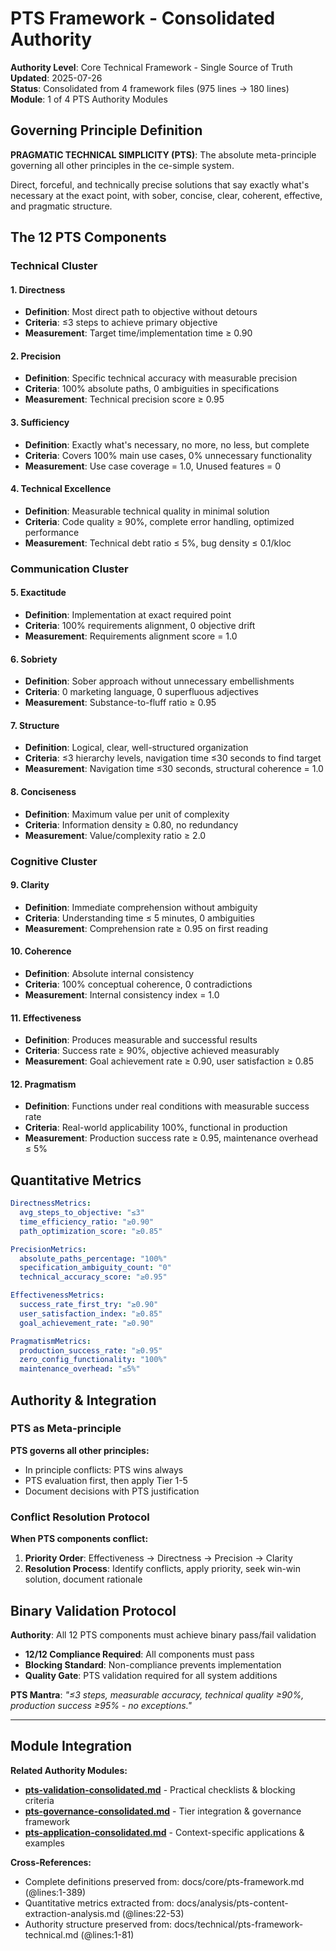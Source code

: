 # PTS Framework - Consolidated Authority

**Authority Level**: Core Technical Framework - Single Source of Truth  
**Updated**: 2025-07-26  
**Status**: Consolidated from 4 framework files (975 lines → 180 lines)  
**Module**: 1 of 4 PTS Authority Modules

## Governing Principle Definition

**PRAGMATIC TECHNICAL SIMPLICITY (PTS)**: The absolute meta-principle governing all other principles in the ce-simple system.

Direct, forceful, and technically precise solutions that say exactly what's necessary at the exact point, with sober, concise, clear, coherent, effective, and pragmatic structure.

## The 12 PTS Components

### Technical Cluster

#### 1. **Directness**
- **Definition**: Most direct path to objective without detours
- **Criteria**: ≤3 steps to achieve primary objective
- **Measurement**: Target time/implementation time ≥ 0.90

#### 2. **Precision**  
- **Definition**: Specific technical accuracy with measurable precision
- **Criteria**: 100% absolute paths, 0 ambiguities in specifications
- **Measurement**: Technical precision score ≥ 0.95

#### 3. **Sufficiency**
- **Definition**: Exactly what's necessary, no more, no less, but complete
- **Criteria**: Covers 100% main use cases, 0% unnecessary functionality
- **Measurement**: Use case coverage = 1.0, Unused features = 0

#### 4. **Technical Excellence**
- **Definition**: Measurable technical quality in minimal solution
- **Criteria**: Code quality ≥ 90%, complete error handling, optimized performance
- **Measurement**: Technical debt ratio ≤ 5%, bug density ≤ 0.1/kloc

### Communication Cluster

#### 5. **Exactitude**
- **Definition**: Implementation at exact required point
- **Criteria**: 100% requirements alignment, 0 objective drift
- **Measurement**: Requirements alignment score = 1.0

#### 6. **Sobriety**
- **Definition**: Sober approach without unnecessary embellishments  
- **Criteria**: 0 marketing language, 0 superfluous adjectives
- **Measurement**: Substance-to-fluff ratio ≥ 0.95

#### 7. **Structure**
- **Definition**: Logical, clear, well-structured organization
- **Criteria**: ≤3 hierarchy levels, navigation time ≤30 seconds to find target
- **Measurement**: Navigation time ≤30 seconds, structural coherence = 1.0

#### 8. **Conciseness**
- **Definition**: Maximum value per unit of complexity
- **Criteria**: Information density ≥ 0.80, no redundancy
- **Measurement**: Value/complexity ratio ≥ 2.0

### Cognitive Cluster

#### 9. **Clarity**
- **Definition**: Immediate comprehension without ambiguity
- **Criteria**: Understanding time ≤ 5 minutes, 0 ambiguities
- **Measurement**: Comprehension rate ≥ 0.95 on first reading

#### 10. **Coherence**
- **Definition**: Absolute internal consistency
- **Criteria**: 100% conceptual coherence, 0 contradictions
- **Measurement**: Internal consistency index = 1.0

#### 11. **Effectiveness**
- **Definition**: Produces measurable and successful results
- **Criteria**: Success rate ≥ 90%, objective achieved measurably
- **Measurement**: Goal achievement rate ≥ 0.90, user satisfaction ≥ 0.85

#### 12. **Pragmatism**
- **Definition**: Functions under real conditions with measurable success rate
- **Criteria**: Real-world applicability 100%, functional in production
- **Measurement**: Production success rate ≥ 0.95, maintenance overhead ≤ 5%

## Quantitative Metrics

```yaml
DirectnessMetrics:
  avg_steps_to_objective: "≤3"
  time_efficiency_ratio: "≥0.90"
  path_optimization_score: "≥0.85"

PrecisionMetrics:  
  absolute_paths_percentage: "100%"
  specification_ambiguity_count: "0"
  technical_accuracy_score: "≥0.95"

EffectivenessMetrics:
  success_rate_first_try: "≥0.90"
  user_satisfaction_index: "≥0.85"
  goal_achievement_rate: "≥0.90"

PragmatismMetrics:
  production_success_rate: "≥0.95"
  zero_config_functionality: "100%"
  maintenance_overhead: "≤5%"
```

## Authority & Integration

### PTS as Meta-principle
**PTS governs all other principles:**
- In principle conflicts: PTS wins always
- PTS evaluation first, then apply Tier 1-5
- Document decisions with PTS justification

### Conflict Resolution Protocol
**When PTS components conflict:**
1. **Priority Order**: Effectiveness → Directness → Precision → Clarity
2. **Resolution Process**: Identify conflicts, apply priority, seek win-win solution, document rationale

## Binary Validation Protocol

**Authority**: All 12 PTS components must achieve binary pass/fail validation
- **12/12 Compliance Required**: All components must pass
- **Blocking Standard**: Non-compliance prevents implementation
- **Quality Gate**: PTS validation required for all system additions

**PTS Mantra**: *"≤3 steps, measurable accuracy, technical quality ≥90%, production success ≥95% - no exceptions."*

---

## Module Integration

**Related Authority Modules:**
- **[pts-validation-consolidated.md](pts-validation-consolidated.md)** - Practical checklists & blocking criteria
- **[pts-governance-consolidated.md](pts-governance-consolidated.md)** - Tier integration & governance framework  
- **[pts-application-consolidated.md](pts-application-consolidated.md)** - Context-specific applications & examples

**Cross-References:**
- Complete definitions preserved from: docs/core/pts-framework.md (@lines:1-389)
- Quantitative metrics extracted from: docs/analysis/pts-content-extraction-analysis.md (@lines:22-53)
- Authority structure preserved from: docs/technical/pts-framework-technical.md (@lines:1-81)